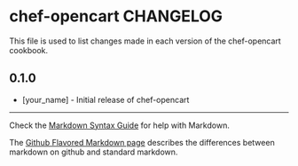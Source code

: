 chef-opencart CHANGELOG
=======================

This file is used to list changes made in each version of the chef-opencart cookbook.

0.1.0
-----
- [your_name] - Initial release of chef-opencart

- - -
Check the [Markdown Syntax Guide](http://daringfireball.net/projects/markdown/syntax) for help with Markdown.

The [Github Flavored Markdown page](http://github.github.com/github-flavored-markdown/) describes the differences between markdown on github and standard markdown.
